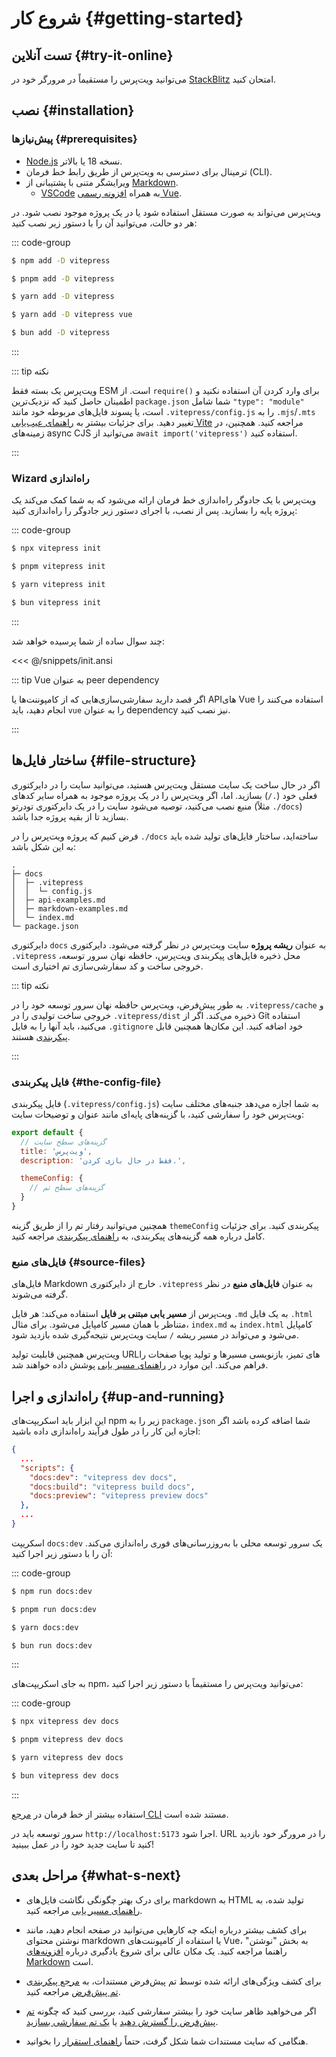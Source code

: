 # شروع کار {#getting-started}

## تست آنلاین {#try-it-online}

می‌توانید ویت‌پرس را مستقیماً در مرورگر خود در [StackBlitz](https://vitepress.new) امتحان کنید.

## نصب {#installation}

### پیش‌نیازها {#prerequisites}

- [Node.js](https://nodejs.org/) نسخه 18 یا بالاتر.
- ترمینال برای دسترسی به ویت‌پرس از طریق رابط خط فرمان (CLI).
- ویرایشگر متنی با پشتیبانی از [Markdown](https://en.wikipedia.org/wiki/Markdown).
  - [VSCode](https://code.visualstudio.com/) به همراه [افزونه رسمی Vue](https://marketplace.visualstudio.com/items?itemName=Vue.volar).

ویت‌پرس می‌تواند به صورت مستقل استفاده شود یا در یک پروژه موجود نصب شود. در هر دو حالت، می‌توانید آن را با دستور زیر نصب کنید:

::: code-group

```sh [npm]
$ npm add -D vitepress
```

```sh [pnpm]
$ pnpm add -D vitepress
```

```sh [yarn]
$ yarn add -D vitepress
```

```sh [yarn (pnp)]
$ yarn add -D vitepress vue
```

```sh [bun]
$ bun add -D vitepress
```

:::

::: tip نکته

ویت‌پرس یک بسته فقط ESM است. از `require()` برای وارد کردن آن استفاده نکنید و اطمینان حاصل کنید که نزدیک‌ترین `package.json` شما شامل `"type": "module"` است، یا پسوند فایل‌های مربوطه خود مانند `.vitepress/config.js` را به `.mjs`/`.mts` تغییر دهید. برای جزئیات بیشتر به [راهنمای عیب‌یابی Vite](http://vitejs.dev/guide/troubleshooting.html#this-package-is-esm-only) مراجعه کنید. همچنین، در زمینه‌های async CJS می‌توانید از `await import('vitepress')` استفاده کنید.

:::

### Wizard راه‌اندازی

ویت‌پرس با یک جادوگر راه‌اندازی خط فرمان ارائه می‌شود که به شما کمک می‌کند یک پروژه پایه را بسازید. پس از نصب، با اجرای دستور زیر جادوگر را راه‌اندازی کنید:

::: code-group

```sh [npm]
$ npx vitepress init
```

```sh [pnpm]
$ pnpm vitepress init
```

```sh [yarn]
$ yarn vitepress init
```

```sh [bun]
$ bun vitepress init
```

:::

چند سوال ساده از شما پرسیده خواهد شد:

<<< @/snippets/init.ansi

::: tip Vue به عنوان peer dependency

اگر قصد دارید سفارشی‌سازی‌هایی که از کامپوننت‌ها یا APIهای Vue استفاده می‌کنند را انجام دهید، باید `vue` را به عنوان dependency نیز نصب کنید.

:::

## ساختار فایل‌ها {#file-structure}

اگر در حال ساخت یک سایت مستقل ویت‌پرس هستید، می‌توانید سایت را در دایرکتوری فعلی خود (`./`) بسازید. اما، اگر ویت‌پرس را در یک پروژه موجود به همراه سایر کدهای منبع نصب می‌کنید، توصیه می‌شود سایت را در یک دایرکتوری تودرتو (مثلاً `./docs`) بسازید تا از بقیه پروژه جدا باشد.

فرض کنیم که پروژه ویت‌پرس را در `./docs` ساخته‌اید، ساختار فایل‌های تولید شده باید به این شکل باشد:

```
.
├─ docs
│  ├─ .vitepress
│  │  └─ config.js
│  ├─ api-examples.md
│  ├─ markdown-examples.md
│  └─ index.md
└─ package.json
```

دایرکتوری `docs` به عنوان **ریشه پروژه** سایت ویت‌پرس در نظر گرفته می‌شود. دایرکتوری `.vitepress` محل ذخیره فایل‌های پیکربندی ویت‌پرس، حافظه نهان سرور توسعه، خروجی ساخت و کد سفارشی‌سازی تم اختیاری است.

::: tip نکته

به طور پیش‌فرض، ویت‌پرس حافظه نهان سرور توسعه خود را در `.vitepress/cache` و خروجی ساخت تولیدی را در `.vitepress/dist` ذخیره می‌کند. اگر از Git استفاده می‌کنید، باید آنها را به فایل `.gitignore` خود اضافه کنید. این مکان‌ها همچنین قابل [پیکربندی](../reference/site-config#outdir) هستند.

:::

### فایل پیکربندی {#the-config-file}

فایل پیکربندی (`.vitepress/config.js`) به شما اجازه می‌دهد جنبه‌های مختلف سایت ویت‌پرس خود را سفارشی کنید، با گزینه‌های پایه‌ای مانند عنوان و توضیحات سایت:

```js [.vitepress/config.js]
export default {
  // گزینه‌های سطح سایت
  title: 'ویت‌پرس',
  description: 'فقط در حال بازی کردن.',

  themeConfig: {
    // گزینه‌های سطح تم
  }
}
```

همچنین می‌توانید رفتار تم را از طریق گزینه `themeConfig` پیکربندی کنید. برای جزئیات کامل درباره همه گزینه‌های پیکربندی، به [راهنمای پیکربندی](../reference/site-config) مراجعه کنید.

### فایل‌های منبع {#source-files}

فایل‌های Markdown خارج از دایرکتوری `.vitepress` به عنوان **فایل‌های منبع** در نظر گرفته می‌شوند.

ویت‌پرس از **مسیر یابی مبتنی بر فایل** استفاده می‌کند: هر فایل `.md` به یک فایل `.html` متناظر با همان مسیر کامپایل می‌شود. برای مثال، `index.md` به `index.html` کامپایل می‌شود و می‌تواند در مسیر ریشه `/` سایت ویت‌پرس نتیجه‌گیری شده بازدید شود.

ویت‌پرس همچنین قابلیت تولید URL‌های تمیز، بازنویسی مسیرها و تولید پویا صفحات را فراهم می‌کند. این موارد در [راهنمای مسیر یابی](./routing) پوشش داده خواهند شد.

## راه‌اندازی و اجرا {#up-and-running}

این ابزار باید اسکریپت‌های npm زیر را به `package.json` شما اضافه کرده باشد اگر اجازه این کار را در طول فرآیند راه‌اندازی داده باشید:

```json [package.json]
{
  ...
  "scripts": {
    "docs:dev": "vitepress dev docs",
    "docs:build": "vitepress build docs",
    "docs:preview": "vitepress preview docs"
  },
  ...
}
```

اسکریپت `docs:dev` یک سرور توسعه محلی با به‌روزرسانی‌های فوری راه‌اندازی می‌کند. آن را با دستور زیر اجرا کنید:

::: code-group

```sh [npm]
$ npm run docs:dev
```

```sh [pnpm]
$ pnpm run docs:dev
```

```sh [yarn]
$ yarn docs:dev
```

```sh [bun]
$ bun run docs:dev
```

:::

به جای اسکریپت‌های npm، می‌توانید ویت‌پرس را مستقیماً با دستور زیر اجرا کنید:

::: code-group

```sh [npm]
$ npx vitepress dev docs
```

```sh [pnpm]
$ pnpm vitepress dev docs
```

```sh [yarn]
$ yarn vitepress dev docs
```

```sh [bun]
$ bun vitepress dev docs
```

:::

استفاده بیشتر از خط فرمان در [مرجع CLI](../reference/cli) مستند شده است.

سرور توسعه باید در `http://localhost:5173` اجرا شود. URL را در مرورگر خود بازدید کنید تا سایت جدید خود را در عمل ببینید!

## مراحل بعدی {#what-s-next}

- برای درک بهتر چگونگی نگاشت فایل‌های markdown به HTML تولید شده، به [راهنمای مسیر یابی](./routing) مراجعه کنید.

- برای کشف بیشتر درباره اینکه چه کارهایی می‌توانید در صفحه انجام دهید، مانند نوشتن محتوای markdown یا استفاده از کامپوننت‌های Vue، به بخش "نوشتن" راهنما مراجعه کنید. یک مکان عالی برای شروع یادگیری درباره [افزونه‌های Markdown](./markdown) است.

- برای کشف ویژگی‌های ارائه شده توسط تم پیش‌فرض مستندات، به [مرجع پیکربندی تم پیش‌فرض](../reference/default-theme-config) مراجعه کنید.

- اگر می‌خواهید ظاهر سایت خود را بیشتر سفارشی کنید، بررسی کنید که چگونه [تم پیش‌فرض را گسترش دهید](./extending-default-theme) یا [یک تم سفارشی بسازید](./custom-theme).

- هنگامی که سایت مستندات شما شکل گرفت، حتماً [راهنمای استقرار](./deploy) را بخوانید.
